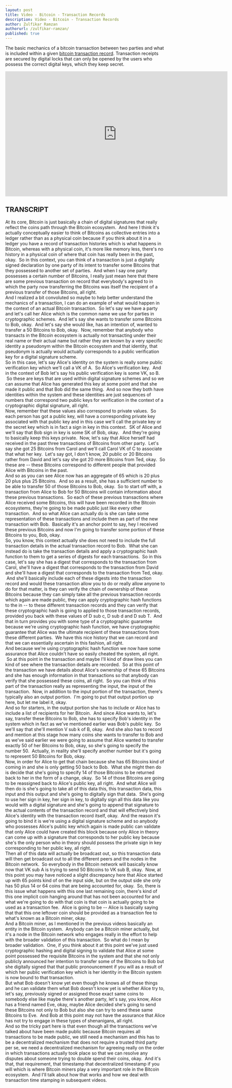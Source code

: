 ```yaml
---
layout: post
title: Video - Bitcoin - Transaction Records
description: Video - Bitcoin - Transaction Records
author: Zulfikar Ramzan
authorurl: /zulfikar-ramzan/
published: true
---
```


<p>The basic mechanics of a bitcoin transaction between two parties and what is included within a given <a href="/confidential-transactions/">bitcoin transaction record</a>. Transaction receipts are secured by digital locks that can only be opened by the users who possess the correct digital keys, which they keep secret.</p>

<center><iframe width="700" height="394" src="https://www.youtube.com/embed/9-9_v1wSPBQ" frameborder="0" allowfullscreen></iframe></center>

<h2>TRANSCRIPT</h2>
<div dir="ltr" style="text-align: left;" trbidi="on">
At its core, Bitcoin is just basically a chain of digital signatures that really reflect the coins path through the Bitcoin ecosystem. &nbsp;And here I think it's actually conceptually easier to think of Bitcoins as collective entries into a ledger rather than as a physical coin because if you think about it in a ledger you have a record of transaction histories which is what happens in Bitcoin, whereas with a physical coin, it's more like memory less, there's no history in a physical coin of where that coin has really been in the past, okay. &nbsp;So in this context, you can think of a transaction is just a digitally signed declaration by one party of its intent to transfer some Bitcoins that they possessed to another set of parties. &nbsp;And when I say one party possesses a certain number of Bitcoins, I really just mean here that there are some previous transaction on record that everybody's agreed to in which the party now transferring the Bitcoins was itself the recipient of a previous transfer of those Bitcoins, all right.<br />
And I realized a bit convoluted so maybe to help better understand the mechanics of a transaction, I can do an example of what would happen in the context of an actual Bitcoin transaction. &nbsp;So let's say we have a party and let's call her Alice which is the common name we use for parties in cryptographic schemes. &nbsp;And let's say she wants to transfer some Bitcoins to Bob, okay. &nbsp;And let's say she would like, has an intention of, wanted to transfer a 50 Bitcoins to Bob, okay. &nbsp;Now, remember that anybody who transacts in the Bitcoin ecosystem is actually not transacting under their real name or their actual name but rather they are known by a very specific identity a pseudonym within the Bitcoin ecosystem and that identity, that pseudonym is actually would actually corresponds to a public verification key for a digital signature scheme.<br />
So in this case, let's say Alice's identity on the system is really some public verification key which we'll call a VK of A. &nbsp;So Alice's verification key. &nbsp;And in the context of Bob let's say his public verification key is some VK, so B. &nbsp;So these are keys that are used within digital signature schemes and so we can assume that Alice has generated this key at some point and that she made it public and that Bob did the same thing. &nbsp;And so now they both have identities within the system and these identities are just sequences of numbers that correspond two public keys for verification in the context of a cryptographic digital signature, all right.<br />
Now, remember that these values also correspond to private values. &nbsp;So each person has got a public key, will have a corresponding private key associated with that public key and in this case we'll call the private key or the secret key which is in fact a sign in key in this context. &nbsp;SK of Alice and we'll say that Bob sign in key is some SK of Bob, okay. &nbsp; And they're going to basically keep this keys private. &nbsp;Now, let's say that Alice herself had received in the past three transactions of Bitcoins from other party. &nbsp;Let's say she got 25 Bitcoins from Carol and we'll call Carol VK of C to associate that what her key. &nbsp;Let's say got, I don't know, 20 public or 20 Bitcoins rather from David and let's say she got 20 more Bitcoins from Ted, okay. &nbsp;So these are -- these Bitcoins correspond to different people that provided Alice with Bitcoins in the past.<br />
And so as you can see Alice now has an aggregate of 65 which is 20 plus 20 plus plus 25 Bitcoins. &nbsp;And so as a result, she has a sufficient number to be able to transfer 50 of those Bitcoins to Bob, okay. &nbsp;So to start off with, a transaction from Alice to Bob for 50 Bitcoins will contain information about these previous transactions. &nbsp;So each of these previous transactions where Alice received some Bitcoins, this will have been recorded in the Bitcoin ecosystems, they're going to be made public just like every other transaction. &nbsp;And so what Alice can actually do is she can take some representation of these transactions and include them as part of the new transaction with Bob. &nbsp;Basically it's an anchor point to say, hey I received these previous Bitcoins and now I'm going to transfer some portion of these Bitcoins to you, Bob, okay.<br />
So, you know, this context actually she does not need to include the full transaction details in the actual transaction record to Bob. &nbsp;What she can instead do is take the transaction details and apply a cryptographic hash function to them to get a series of digests for each transactions. &nbsp;So in this case, let's say she has a digest that corresponds to the transaction from Carol, she'll have a digest that corresponds to the transaction from David and she'll have a digest that corresponds to the transaction from Ted, okay. &nbsp;And she'll basically include each of these digests into the transaction record and would these transaction allow you to do or really allow anyone to do for that matter, is they can verify the chain of ownership of these Bitcoins because they can simply take all the previous transaction records which again are made public, they can apply cryptographic hash functions to the in -- to these different transaction records and they can verify that these cryptographic hash is going to applied to those transaction records, provided you back with these values of D sub c, D sub d and D sub T. &nbsp;And that in turn provides you with some type of a cryptographic guarantee because we're using cryptographic hash function, we have cryptographic guarantee that Alice was the ultimate recipient of these transactions from these different parties. &nbsp;We have this nice history that we can record and that we can essentially ascertain in this fashion, all right.<br />
And because we're using cryptographic hash function we now have some assurance that Alice couldn't have so easily cheated the system, all right. &nbsp;So at this point in the transaction and maybe I'll kind of draw lines you can kind of see where the transaction details are recorded. &nbsp;So at this point of the transaction we have details about Alice's ownership of these 65 Bitcoins and she has enough information in that transactions so that anybody can verify that she possessed these coins, all right. &nbsp;So you can think of this part of the transaction really as representing the input, the input of the transaction. &nbsp;Now, in addition to the input portion of the transaction, there's typically also an output portion. &nbsp;I'm going to put that output portion up here, but let me label it, okay.<br />
And so for starters, in the output portion she has to include or Alice has to include a list of recipients for her Bitcoin. &nbsp;And since Alice wants to, let's say, transfer these Bitcoins to Bob, she has to specify Bob's identity in the system which in fact as we've mentioned earlier was Bob's public key. &nbsp;So we'll say that she'll mention V sub k of B, okay. &nbsp;And she also has to record and mention at this stage how many coins she wants to transfer to Bob and as we've said earlier we were going to assume that Alice wanted to transfer exactly 50 of her Bitcoins to Bob, okay, so she's going to specify the number 50. &nbsp;Actually, in reality she'll specify another number but it's going to represent 50 Bitcoins for Bob, okay.<br />
Now, in order for Alice to get that chain because she has 65 Bitcoins kind of coming in and she is only getting 50 back to Bob. &nbsp;What she might then do is decide that she's going to specify 14 of those Bitcoins to be returned back to her in the form of a change, okay. &nbsp;So 14 of those Bitcoins are going to be reassigned back to Alice's public key, all right. &nbsp;And what Alice will then do is she's going to take all of this data this, this transaction data, this input and this output and she's going to digitally sign that data. &nbsp;She's going to use her sign in key, her sign in key, to digitally sign all this data like you would with a digital signature and she's going to append that signature to the actual contents of the transaction record and that will effectively bind Alice's identity with the transaction record itself, okay. &nbsp;And the reason it's going to bind it is we're using a digital signature scheme and so anybody who possesses Alice's public key which again is made public can validate that only Alice could have created this block because only Alice in theory can come up with a signature that corresponds to her public key because she's the only person who in theory should possess the private sign in key corresponding to her public key, all right.<br />
Then all of this data will actually be broadcast out, so this transaction data will then get broadcast out to all the different peers and the nodes in the Bitcoin network. &nbsp;So everybody in the Bitcoin network will basically know now that VK sub A is trying to send 50 Bitcoins to VK sub B, okay. &nbsp;Now, at this point you may have noticed a slight discrepancy here that Alice started up with 65 points kind of on the input side, but on the output side she only has 50 plus 14 or 64 coins that are being accounted for, okay. &nbsp;So, there is this issue what happens with this one last remaining coin, there's kind of this one implicit coin hanging around that has not been accounted for and what we're going to do with that coin is that coin is actually going to be used as a transaction fee. &nbsp;Alice is going to be -- Alice is basically saying that that this one leftover coin should be provided as a transaction fee to what's known as a Bitcoin miner, okay.<br />
And a Bitcoin miner, as I mentioned in the previous videos basically an entity in the Bitcoin system. &nbsp;Anybody can be a Bitcoin miner actually, but it's a node in the Bitcoin network who engages really in the effort to help with the broader validation of this transaction. &nbsp;So what do I mean by broader validation. &nbsp;One, if you think about it at this point we've just used cryptographic hashing and digital signing to validate that Alice at some point possessed the requisite Bitcoins in the system and that she not only publicly announced her intention to transfer some of the Bitcoins to Bob but she digitally signed that that public pronouncement if you will as a result of which her public verification key which is her identity in the Bitcoin system is now bound to that transaction.<br />
But what Bob doesn't know yet even though he knows all of these things and he can validate them what Bob doesn't know yet is whether Alice try to, let's say, previously signed or assigned those exact same coins to somebody else like maybe there's another party, let's say, you know, Alice has a friend named Eve, okay, maybe Alice decided she's going to send these Bitcoins not only to Bob but also she can try to send these same Bitcoins to Eve. &nbsp;And Bob at this point may not have the assurance that Alice has not try to engage in these types of shenanigans, all right.<br />
And so the tricky part here is that even though all the transactions we've talked about have been made public because Bitcoin requires all transactions to be made public, we still need a mechanism and this has to be a decentralized mechanism that does not require a trusted third party per se, we need a decentralized mechanism for agreeing really on the order in which transactions actually took place so that we can resolve any disputes about someone trying to double spend their coins, okay. &nbsp;And it's that, that requirement, that timestamp that decentralized timestamp if you will which is where Bitcoin miners play a very important role in the Bitcoin ecosystem. &nbsp;And I'll talk about how that works and how we deal with transaction time stamping in subsequent videos.</div>
